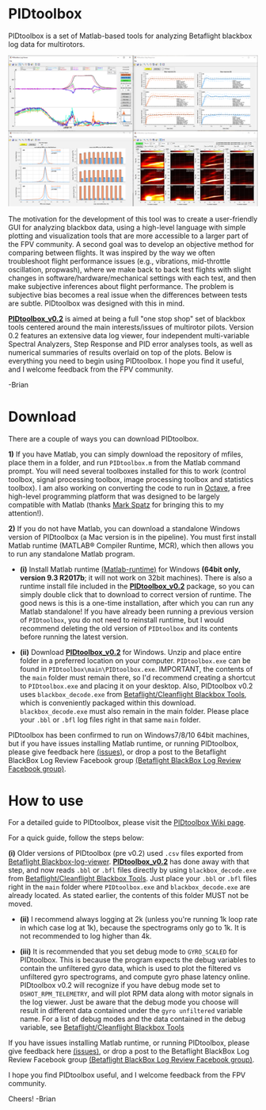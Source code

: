 
# PIDtoolbox

PIDtoolbox is a set of Matlab-based tools for analyzing Betaflight blackbox log data for multirotors.

![](images/PIDtoolbox_v0.2.png)

The motivation for the development of this tool was to create a user-friendly GUI for analyzing blackbox data, using a high-level language with simple plotting and visualization tools that are more accessible to a larger part of the FPV community. A second goal was to develop an objective method for comparing between flights. It was inspired by the way we often troubleshoot flight performance issues (e.g., vibrations, mid-throttle oscillation, propwash), where we make back to back test flights with slight changes in software/hardware/mechanical settings with each test, and then make subjective inferences about flight performance. The problem is subjective bias becomes a real issue when the differences between tests are subtle. PIDtoolbox was designed with this in mind.

**<a href="https://github.com/bw1129/PIDtoolbox/releases/tag/v0.2" target="blank">PIDtoolbox_v0.2</a>** is aimed at being a full "one stop shop" set of blackbox tools centered around the main interests/issues of multirotor pilots. Version 0.2 features an extensive data log viewer, four independent multi-variable Spectral Analyzers, Step Response and PID error analyses tools, as well as numerical summaries of results overlaid on top of the plots. Below is everything you need to begin using PIDtoolbox. I hope you find it useful, and I welcome feedback from the FPV community.

-Brian

# Download

There are a couple of ways you can download PIDtoolbox. 

**1)** If you have Matlab, you can simply download the repository of mfiles, place them in a folder, and run `PIDtoolbox.m` from the Matlab command prompt. You will need several toolboxes installed for this to work (control toolbox, signal processing toolbox, image processing toolbox and statistics toolbox). I am also working on converting the code to run in <a href="https://www.gnu.org/software/octave/" target="blank">Octave</a>, a free high-level programming platform that was designed to be largely compatible with Matlab (thanks <a href="https://www.facebook.com/UAVTech1/" target="blank">Mark Spatz</a> for bringing this to my attention!).  

**2)** If you do not have Matlab, you can download a standalone Windows version of PIDtoolbox (a Mac version is in the pipeline). You must first install Matlab runtime (MATLAB® Compiler Runtime, MCR), which then allows you to run any standalone Matlab program.

- **(i)** Install Matlab runtime <a href="https://www.mathworks.com/products/compiler/matlab-runtime.html" target="blank">(Matlab-runtime)</a> for Windows **(64bit only, version 9.3 R2017b**; it will not work on 32bit machines). There is also a runtime install file included in the **<a href="https://github.com/bw1129/PIDtoolbox/releases/tag/v0.2" target="blank">PIDtoolbox_v0.2</a>** package, so you can simply double click that to download to correct version of runtime. The good news is this is a one-time installation, after which you can run any Matlab standalone! If you have already been running a previous version of `PIDtoolbox`, you do not need to reinstall runtime, but I would recommend deleting the old version of `PIDtoolbox` and its contents before running the latest version. 

- **(ii)** Download **<a href="https://github.com/bw1129/PIDtoolbox/releases/tag/v0.2" target="blank">PIDtoolbox_v0.2</a>** for Windows. Unzip and place entire folder in a preferred location on your computer. `PIDtoolbox.exe` can be found in `PIDtoolbox\main\PIDtoolbox.exe`. IMPORTANT, the contents of the `main` folder must remain there, so I'd recommend creating a shortcut to `PIDtoolbox.exe` and placing it on your desktop. Also, PIDtoolbox v0.2 uses `blackbox_decode.exe` from <a href="https://github.com/betaflight/blackbox-tools" target="blank">Betaflight/Cleanflight Blackbox Tools</a>, which is conveniently packaged within this download. `blackbox_decode.exe` must also remain in the main folder. Please place your `.bbl` or `.bfl` log files right in that same `main` folder.

PIDtoolbox has been confirmed to run on Windows7/8/10 64bit machines, but if you have issues installing Matlab runtime, or running PIDtoolbox, please give feedback here <a href="https://github.com/bw1129/PIDtoolbox/issues" target="blank">(issues)</a>,
or drop a post to the Betaflight BlackBox Log Review Facebook group <a href="https://www.facebook.com/groups/291745494678694/?ref=bookmarks" target="blank">(Betaflight BlackBox Log Review Facebook group)</a>.

# How to use

For a detailed guide to PIDtoolbox, please visit the <a href="https://github.com/bw1129/PIDtoolbox/wiki/PIDtoolbox-user-guide" target="blank">PIDtoolbox Wiki page</a>.

For a quick guide, follow the steps below:

**(i)** Older versions of PIDtoolbox (pre v0.2) used `.csv` files exported from <a href="https://www.github.com/betaflight/blackbox-log-viewer/releases" target="blank">Betaflight Blackbox-log-viewer</a>. **<a href="https://github.com/bw1129/PIDtoolbox/releases/tag/v0.2" target="blank">PIDtoolbox_v0.2</a>** has done away with that step, and now reads `.bbl` or `.bfl` files directly by using `blackbox_decode.exe` from <a href="https://github.com/betaflight/blackbox-tools" target="blank">Betaflight/Cleanflight Blackbox Tools</a>. Just place your `.bbl` or `.bfl` files right in the `main` folder where `PIDtoolbox.exe` and `blackbox_decode.exe` are already located. As stated earlier, the contents of this folder MUST not be moved.    

- **(ii)** I recommend always logging at 2k (unless you're running 1k loop rate in which case log at 1k), because the spectrograms only go to 1k. It is not recommended to log higher than 4k.

- **(iii)** It is recommended that you set debug mode to `GYRO_SCALED` for PIDtoolbox. This is because the program expects the debug variables to contain the unfiltered gyro data, which is used to plot the filtered vs unfiltered gyro spectrograms, and compute gyro phase latency online. PIDtoolbox v0.2 will recognize if you have debug mode set to `DSHOT_RPM_TELEMETRY`, and will plot RPM data along with motor signals in the log viewer. Just be aware that the debug mode you choose will result in different data contained under the `gyro unfiltered` variable name. For a list of debug modes and the data contained in the debug variable, see <a href="https://github.com/betaflight/betaflight/wiki/Debug-Modes" target="blank">Betaflight/Cleanflight Blackbox Tools</a>

If you have issues installing Matlab runtime, or running PIDtoolbox, please give feedback here
<a href="https://github.com/bw1129/PIDtoolbox/issues" target="blank">(issues)</a>,
or drop a post to the Betaflight BlackBox Log Review Facebook group <a href="https://www.facebook.com/groups/291745494678694/?ref=bookmarks" target="blank">(Betaflight BlackBox Log Review Facebook group)</a>.

 I hope you find PIDtoolbox useful, and I welcome feedback from the FPV community.

Cheers! -Brian
